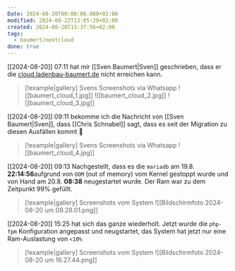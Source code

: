 ```yaml
---
Date: 2024-08-20T00:00:00.000+02:00
modified: 2024-08-22T13:05:29+02:00
created: 2024-08-20T13:37:56+02:00
tags:
  - baumert/nextcloud
done: true
---
```


[[2024-08-20]] 07:11 hat mir [[Sven Baumert|Sven]]  geschrieben, dass er die [cloud.ladenbau-baumert.de](https://cloud.ladenbau-baumert.de/) nicht erreichen kann. 
> [!example|gallery] Svens Screenshots via Whatsapp
> ![[baumert_cloud_1.jpg]]
> ![[baumert_cloud_2.jpg]]
> ![[baumert_cloud_3.jpg]]


[[2024-08-20]] 09:11 bekomme ich die Nachricht von [[Sven Baumert|Sven]], dass [[Chris Schnabel]] sagt, dass es seit der Migration zu diesen Ausfällen kommt 🤮
> [!example|gallery] Svens Screenshots via Whatsapp
> ![[baumert_cloud_4.jpg]]

[[2024-08-20]] 09:13 Nachgestellt, dass es die `mariadb` am 19.8. **22:14:56**aufgrund von `OOM` (out of memory) vom Kernel gestoppt wurde und von Hand am 20.8. **08:38** neugestartet wurde. Der Ram war zu dem Zeitpunkt 99% gefüllt.
> [!example|gallery] Screenshots vom System
> ![[Bildschirmfoto 2024-08-20 um 09.28.01.png]]

[[2024-08-20]] 15:25 hat sich das ganze wiederholt. Jetzt wurde die `php-fpm` Konfiguration angepasst und neugstartet, das System hat jetzt nur eine Ram-Auslastung von `<10%`
> [!example|gallery] Screenshots vom System
> ![[Bildschirmfoto 2024-08-20 um 16.27.44.png]]